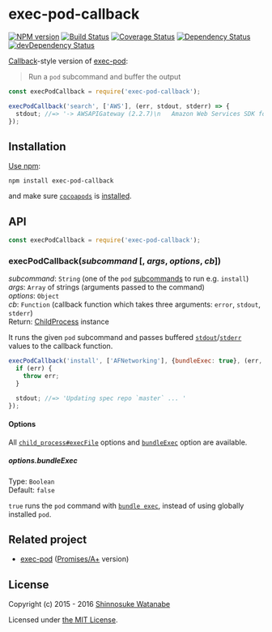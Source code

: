 # exec-pod-callback

[![NPM version](https://img.shields.io/npm/v/exec-pod-callback.svg)](https://www.npmjs.com/package/exec-pod-callback)
[![Build Status](https://travis-ci.org/shinnn/exec-pod-callback.svg?branch=master)](https://travis-ci.org/shinnn/exec-pod-callback)
[![Coverage Status](https://img.shields.io/coveralls/shinnn/exec-pod-callback.svg)](https://coveralls.io/r/shinnn/exec-pod-callback)
[![Dependency Status](https://david-dm.org/shinnn/exec-pod-callback.svg)](https://david-dm.org/shinnn/exec-pod-callback)
[![devDependency Status](https://david-dm.org/shinnn/exec-pod-callback/dev-status.svg)](https://david-dm.org/shinnn/exec-pod-callback#info=devDependencies)

[Callback](http://thenodeway.io/posts/understanding-error-first-callbacks/)-style version of [exec-pod]:

> Run a `pod` subcommand and buffer the output

```javascript
const execPodCallback = require('exec-pod-callback');

execPodCallback('search', ['AWS'], (err, stdout, stderr) => {
  stdout; //=> '-> AWSAPIGateway (2.2.7)\n   Amazon Web Services SDK for iOS ...'
});
```

## Installation

[Use npm](https://docs.npmjs.com/cli/install):

```
npm install exec-pod-callback
```

and make sure [`cocoapods`](https://rubygems.org/gems/cocoapods/versions/0.39.0) is [installed](https://guides.cocoapods.org/using/getting-started.html#installation).

## API

```javascript
const execPodCallback = require('exec-pod-callback');
```

### execPodCallback(*subcommand* [, *args*, *options*, *cb*])

*subcommand*: `String` (one of the `pod` [subcommands](https://guides.cocoapods.org/terminal/commands.html) to run e.g. `install`)  
*args*: `Array` of strings (arguments passed to the command)  
*options*: `Object`  
*cb*: `Function` (callback function which takes three arguments: `error`, `stdout`, `stderr`)  
Return: [ChildProcess](https://nodejs.org/api/child_process.html#child_process_class_childprocess) instance

It runs the given `pod` subcommand and passes buffered [`stdout`](https://nodejs.org/api/child_process.html#child_process_child_stdout)/[`stderr`](https://nodejs.org/api/child_process.html#child_process_child_stderr) values to the callback function.

```javascript
execPodCallback('install', ['AFNetworking'], {bundleExec: true}, (err, stdout, stderr) => {
  if (err) {
    throw err;
  }

  stdout; //=> 'Updating spec repo `master` ... '
});
```

#### Options

All [`child_process#execFile`](https://nodejs.org/api/child_process.html#child_process_child_process_fork_modulepath_args_options) options and [`bundleExec`](#optionsbundleexec) option are available.

##### options.bundleExec

Type: `Boolean`  
Default: `false`

`true` runs the `pod` command with [`bundle exec`](http://bundler.io/man/bundle-exec.1.html), instead of using globally installed `pod`.

## Related project

* [exec-pod][exec-pod] ([Promises/A+](https://promisesaplus.com/) version)

## License

Copyright (c) 2015 - 2016 [Shinnosuke Watanabe](https://github.com/shinnn)

Licensed under [the MIT License](./LICENSE).

[exec-pod]: https://github.com/shinnn/exec-pod
